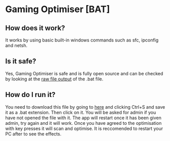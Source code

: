 # Gaming Optimiser [BAT]

## How does it work?
It works by using basic built-in windows commands
such as sfc, ipconfig and netsh.

## Is it safe?
Yes, Gaming Optimiser is safe and is fully open
source and can be checked by looking at the 
[raw file output](https://raw.githubusercontent.com/TheCrazyCatKidz/Gaming-Optimiser/main/gaming-optimiser.bat) of the .bat file.

## How do I run it?
You need to download this file by going to [here](https://raw.githubusercontent.com/TheCrazyCatKidz/Gaming-Optimiser/main/gaming-optimiser.bat) and clicking Ctrl+S and save it as a .bat extension.
Then click on it. You will be asked for admin if you have not opened the file with it.
The app will restart once it has been given admin, try again and it will work.
Once you have agreed to the optimisation with key presses it will scan and optimise.
It is reccomended to restart your PC after to see the effects.
